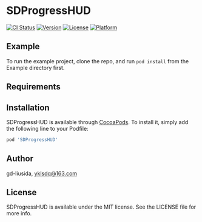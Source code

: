 # SDProgressHUD

[![CI Status](https://img.shields.io/travis/gd-liusida/SDProgressHUD.svg?style=flat)](https://travis-ci.org/gd-liusida/SDProgressHUD)
[![Version](https://img.shields.io/cocoapods/v/SDProgressHUD.svg?style=flat)](https://cocoapods.org/pods/SDProgressHUD)
[![License](https://img.shields.io/cocoapods/l/SDProgressHUD.svg?style=flat)](https://cocoapods.org/pods/SDProgressHUD)
[![Platform](https://img.shields.io/cocoapods/p/SDProgressHUD.svg?style=flat)](https://cocoapods.org/pods/SDProgressHUD)

## Example

To run the example project, clone the repo, and run `pod install` from the Example directory first.

## Requirements

## Installation

SDProgressHUD is available through [CocoaPods](https://cocoapods.org). To install
it, simply add the following line to your Podfile:

```ruby
pod 'SDProgressHUD'
```

## Author

gd-liusida, yklsdq@163.com

## License

SDProgressHUD is available under the MIT license. See the LICENSE file for more info.
